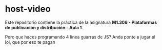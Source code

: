 # host-video

Este repositorio contiene la práctica de la asignatura **M1.306 - Plataformas de publicación y distribución - Aula 1**.

Pero que haces programando  4 linea guarras de JS? Anda ponte a jugar al lol, que por eso te pagan
